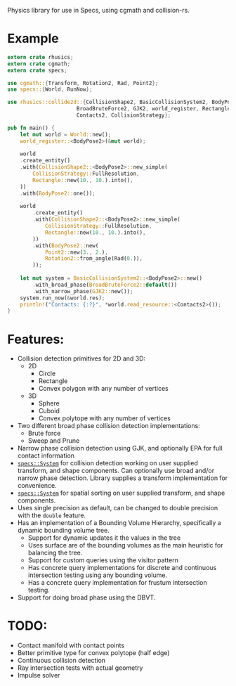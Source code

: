Physics library for use in Specs, using cgmath and collision-rs.

# Example

```rust
extern crate rhusics;
extern crate cgmath;
extern crate specs;

use cgmath::{Transform, Rotation2, Rad, Point2};
use specs::{World, RunNow};

use rhusics::collide2d::{CollisionShape2, BasicCollisionSystem2, BodyPose2,
                      BroadBruteForce2, GJK2, world_register, Rectangle,
                      Contacts2, CollisionStrategy};

pub fn main() {
    let mut world = World::new();
    world_register::<BodyPose2>(&mut world);
    
    world
    .create_entity()
    .with(CollisionShape2::<BodyPose2>::new_simple(
        CollisionStrategy::FullResolution,
        Rectangle::new(10., 10.).into(),
    ))
    .with(BodyPose2::one());
    
    world
        .create_entity()
        .with(CollisionShape2::<BodyPose2>::new_simple(
            CollisionStrategy::FullResolution,
            Rectangle::new(10., 10.).into(),
        ))
        .with(BodyPose2::new(
            Point2::new(3., 2.),
            Rotation2::from_angle(Rad(0.)),
        ));
    
    let mut system = BasicCollisionSystem2::<BodyPose2>::new()
        .with_broad_phase(BroadBruteForce2::default())
        .with_narrow_phase(GJK2::new());
    system.run_now(&world.res);
    println!("Contacts: {:?}", *world.read_resource::<Contacts2>());
}
```

# Features:

* Collision detection primitives for 2D and 3D:
  * 2D
    * Circle
    * Rectangle
    * Convex polygon with any number of vertices
  * 3D
    * Sphere
    * Cuboid
    * Convex polytope with any number of vertices
* Two different broad phase collision detection implementations:
  * Brute force
  * Sweep and Prune
* Narrow phase collision detection using GJK, and optionally EPA for full contact information
* [`specs::System`](https://docs.rs/specs/0.9.5/specs/trait.System.html) for collision
  detection working on user supplied transform, and shape components.
  Can optionally use broad and/or narrow phase detection.
  Library supplies a transform implementation for convenience.
* [`specs::System`](https://docs.rs/specs/0.9.5/specs/trait.System.html) for spatial
  sorting on user supplied transform, and shape components.
* Uses single precision as default, can be changed to double precision with the `double`
  feature.
* Has an implementation of a Bounding Volume Hierarchy, specifically a 
  dynamic bounding volume tree.
    * Support for dynamic updates it the values in the tree
    * Uses surface are of the bounding volumes as the main heuristic for balancing the tree.
    * Support for custom queries using the visitor pattern
    * Has concrete query implementations for discrete and continuous intersection testing
      using any bounding volume.
    * Has a concrete query implementation for frustum intersection testing.
* Support for doing broad phase using the DBVT.

# TODO:

* Contact manifold with contact points
* Better primitive type for convex polytope (half edge)
* Continuous collision detection
* Ray intersection tests with actual geometry
* Impulse solver
